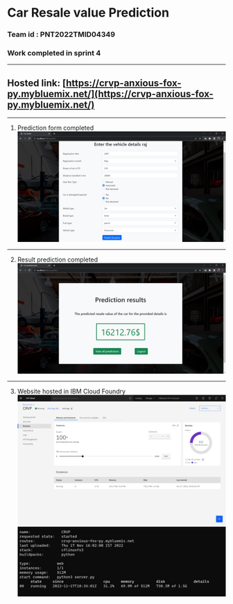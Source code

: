 # Car Resale value Prediction

### Team id : PNT2022TMID04349

### Work completed in sprint 4
___
## Hosted link: [https://crvp-anxious-fox-py.mybluemix.net/](https://crvp-anxious-fox-py.mybluemix.net/)
___
1. Prediction form completed
![predict form](./results/predict.png)
___
2. Result prediction completed
![result](./results/result.png)
___
3. Website hosted in IBM Cloud Foundry
![host](./results/website.jpeg)
![cmd](./results/cmd.jpeg)
